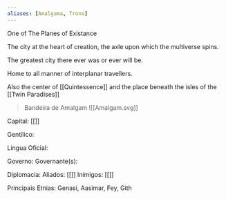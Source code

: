 ```yaml
---
aliases: [Amalgama, Trono]
---
```


One of The Planes of Existance


The city at the heart of creation, the axle upon which the multiverse spins.

The greatest city there ever was or ever will be.

Home to all manner of interplanar travellers.

Also the center of [[Quintessence]] and the place beneath the isles of the [[Twin Paradises]]

> Bandeira de Amalgam
>  ![[Amalgam.svg]]

Capital: [[]]

Gentílico: 

Lingua Oficial:

Governo:
Governante(s):


Diplomacia: 
	Aliados: 
[[]]
	Inimigos: 
[[]]


Principais Etnias: Genasi, Aasimar, Fey, Gith
